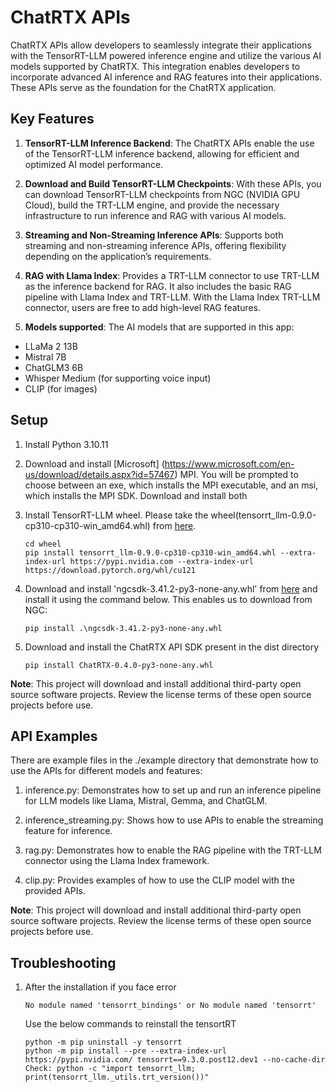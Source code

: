 # ChatRTX APIs

ChatRTX APIs allow developers to seamlessly integrate their applications with the TensorRT-LLM powered inference engine and utilize the various AI models supported by ChatRTX. This integration enables developers to incorporate advanced AI inference and RAG features into their applications.
These APIs serve as the foundation for the ChatRTX application.

## Key Features

1. **TensorRT-LLM Inference Backend**: The ChatRTX APIs enable the use of the TensorRT-LLM inference backend, allowing for efficient and optimized AI model performance.

2. **Download and Build TensorRT-LLM Checkpoints**: With these APIs, you can download TensorRT-LLM checkpoints from NGC (NVIDIA GPU Cloud), build the TRT-LLM engine, and provide the necessary infrastructure to run inference and RAG with various AI models.

3. **Streaming and Non-Streaming Inference APIs**: Supports both streaming and non-streaming inference APIs, offering flexibility depending on the application’s requirements.

4. **RAG with Llama Index**: Provides a TRT-LLM connector to use TRT-LLM as the inference backend for RAG. It also includes the basic RAG pipeline with Llama Index and TRT-LLM. With the Llama Index TRT-LLM connector, users are free to add high-level RAG features.

5. **Models supported**: 
The AI models that are supported in this app:
- LLaMa 2 13B
- Mistral 7B
- ChatGLM3 6B
- Whisper Medium (for supporting voice input)
- CLIP (for images)

## Setup

1. Install Python 3.10.11

2. Download and install [Microsoft] (https://www.microsoft.com/en-us/download/details.aspx?id=57467) MPI. You will be prompted to choose between an exe, which installs the MPI executable, and an msi, which installs the MPI SDK. Download and install both

3. Install TensorRT-LLM wheel. Please take the wheel(tensorrt_llm-0.9.0-cp310-cp310-win_amd64.whl) from [here](https://github.com/NVIDIA/ChatRTX/tree/release/0.4.0/ChatRTX_APIs/dist). 

    ```
    cd wheel
    pip install tensorrt_llm-0.9.0-cp310-cp310-win_amd64.whl --extra-index-url https://pypi.nvidia.com --extra-index-url https://download.pytorch.org/whl/cu121
    ```

4. Download and install 'ngcsdk-3.41.2-py3-none-any.whl' from [here](https://catalog.canary.ngc.nvidia.com/orgs/nvidia/teams/ngc-apps/resources/ngc_sdk/files?version=3.41.2) and install it using the command below. This enables us to download from NGC:
    ```
    pip install .\ngcsdk-3.41.2-py3-none-any.whl
    ```

5. Download and install the ChatRTX API SDK present in the dist directory

    ```
    pip install ChatRTX-0.4.0-py3-none-any.whl
    ```

**Note**: This project will download and install additional third-party open source software projects. Review the license terms of these open source projects before use.

## API Examples
There are example files in the ./example directory that demonstrate how to use the APIs for different models and features:

1. inference.py: Demonstrates how to set up and run an inference pipeline for LLM models like Llama, Mistral, Gemma, and ChatGLM.

2. inference_streaming.py: Shows how to use APIs to enable the streaming feature for inference.

3. rag.py: Demonstrates how to enable the RAG pipeline with the TRT-LLM connector using the Llama Index framework.

4. clip.py: Provides examples of how to use the CLIP model with the provided APIs.

**Note**: This project will download and install additional third-party open source software projects. Review the license terms of these open source projects before use.

## Troubleshooting

1. After the installation if you face error 

    ```
    No module named 'tensorrt_bindings' or No module named 'tensorrt'
    ```

    Use the below commands to reinstall the tensortRT 

    ```
    python -m pip uninstall -y tensorrt
    python -m pip install --pre --extra-index-url https://pypi.nvidia.com/ tensorrt==9.3.0.post12.dev1 --no-cache-dir
    Check: python -c "import tensorrt_llm; print(tensorrt_llm._utils.trt_version())"
    ```

